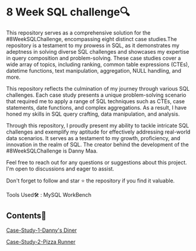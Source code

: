# 8 Week SQL challenge🔍

This repository serves as a comprehensive solution for the #8WeekSQLChallenge, encompassing eight distinct case studies.The repository is a testament to my prowess in SQL, as it demonstrates my adeptness in solving diverse SQL challenges and showcases my expertise in query composition and problem-solving. These case studies cover a wide array of topics, including ranking, common table expressions (CTEs), datetime functions, text manipulation, aggregation, NULL handling, and more.

This repository reflects the culmination of my journey through various SQL challenges. Each case study presents a unique problem-solving scenario that required me to apply a range of SQL techniques such as CTEs, case statements, date functions, and complex aggregations. As a result, I have honed my skills in SQL query crafting, data manipulation, and analysis.

Through this repository, I proudly present my ability to tackle intricate SQL challenges and exemplify my aptitude for effectively addressing real-world data scenarios. It serves as a testament to my growth, proficiency, and innovation in the realm of SQL.
The creator behind the development of the #8WeekSQLChallenge is Danny Maa.

Feel free to reach out for any questions or suggestions about this project. I'm open to discussions and eager to assist.

Don't forget to follow and star ⭐ the repository if you find it valuable.

Tools Used🛠️ : MySQL WorkBench

## Contents📝
[Case-Study-1-Danny's Diner](https://github.com/Gaurav-Khadse/Case-Study-1-Danny-s-Dinner)

[Case-Study-2-Pizza Runner](https://github.com/Gaurav-Khadse/Case-Study-2-Danny-s-Dinner)
